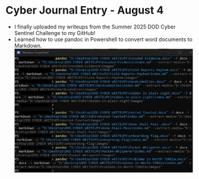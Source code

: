 # Cyber Journal Entry - August 4

- I finally uploaded my writeups from the Summer 2025 DOD Cyber Sentinel Challenge to my GitHub!
- Learned how to use pandoc in Powershell to convert word documents to Markdown.
![screenshot](../assets/images/pandocpowershell.png)

